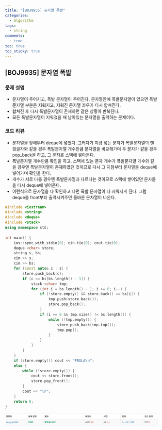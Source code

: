 ```yaml
---
title: "[BOJ9935] 문자열 폭발"
categories:
  - Algorithm
tags:
  - string
comments:
  - true
toc: true
toc_sticky: true
---
```

## [BOJ9935] 문자열 폭발

### 문제 설명
* 문자열이 주어지고, 폭발 문자열이 주어진다. 문자열안에 폭발문자열이 있으면 폭발문자열 부분은 지워지고, 지워진 문자열 좌우가 다시 합쳐진다.
* 합쳐진 후 다시 폭발문자열이 존재하면 같은 상황이 반복된다.
* 모든 폭발문자열이 지워졌을 때 남아있는 문자열을 출력하는 문제이다.

### 코드 리뷰
* 문자열을 앞에부터 deque에 넣었다. 그러다가 지금 넣는 문자가 폭발문자열의 맨 뒷글자와 같을 경우 폭발문자열 개수만큼 문자열을 비교해가며 두 문자가 같을 경우 pop_back을 하고, 그 문자를 스택에 쌓아둔다.
* 폭발문자열 개수만큼 확인을 하고, 스택에 있는 문자 개수가 폭발문자열 개수와 같을 경우엔 폭발문자열이 존재하였던 것이므로 다시 그 지점부터 문자열을 deque에 넣어가며 확인을 한다.
* 개수가 서로 다를 경우엔 폭발문자열과 다르다는 것이므로 스택에 쌓여있던 문자들을 다시 deque에 넣어준다.
* 이런식으로 문자열을 다 확인하고 나면 폭발 문자열이 다 지워지게 된다. 그럼 deque를 front부터 출력시켜주면 올바른 문자열이 나온다.

```cpp
#include <iostream>
#include <string>
#include <deque>
#include <stack>
using namespace std;

int main() {
	ios::sync_with_stdio(0); cin.tie(0); cout.tie(0);
	deque <char> store;
	string s, bs;
	cin >> s;
	cin >> bs;
	for (const auto& c : s) {
		store.push_back(c);
		if (c == bs[bs.length() - 1]) {
			stack <char> tmp;
			for (int i = bs.length() - 1; i >= 0; i--) {
				if (!store.empty() && store.back() == bs[i]) {
					tmp.push(store.back());
					store.pop_back();
				}
				if (i == 0 && tmp.size() != bs.length()) {
					while (!tmp.empty()) {
						store.push_back(tmp.top());
						tmp.pop();
					}
				}
			}
		}
	}
	if (store.empty()) cout << "FRULA\n";
	else {
		while (!store.empty()) {
			cout << store.front();
			store.pop_front();
		}
		cout << "\n";
	}
	return 0;
}

```

![](/assets/img/Algorithm/201909282.png)